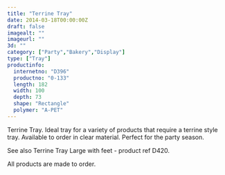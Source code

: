 ```yaml
---
title: "Terrine Tray"
date: 2014-03-18T00:00:00Z
draft: false
imagealt: ""
imageurl: ""
3d: ""
category: ["Party","Bakery","Display"]
type: ["Tray"]
productinfo:
  internetno: "D396"
  productno: "0-133"
  length: 182
  width: 100
  depth: 73
  shape: "Rectangle"
  polymer: "A-PET"
---
```

Terrine Tray. Ideal tray for a variety of products that require a terrine style tray. Available to order in clear material. Perfect for the party season.

See also Terrine Tray Large with feet - product ref D420.

All products are made to order.